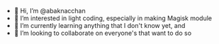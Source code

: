 - 👋 Hi, I’m @abaknacchan
- 👀 I’m interested in light coding, especially in making Magisk module
- 🌱 I’m currently learning anything that I don't know yet, and
- 💞️ I’m looking to collaborate on everyone's that want to do so

<!---
abaknacchan/abaknacchan is a ✨ special ✨ repository because its `README.md` (this file) appears on your GitHub profile.
You can click the Preview link to take a look at your changes.
--->
